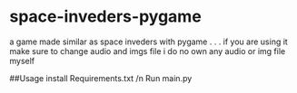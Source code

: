 # space-inveders-pygame
a game made similar as space inveders with pygame 
.
.
.
if you are using it make sure to change audio and imgs file i do no own any audio or img file myself

##Usage
install Requirements.txt /n
Run main.py

